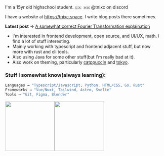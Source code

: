 I'm a 15yr old highschool student. `🇨🇦 🇭🇰` @tnixc on discord

I have a website at https://tnixc.space. I write blog posts there sometimes.

**Latest post** → [A somewhat correct Fourier Transformation explaination
](https://tnixc.space/blog/2)


- I'm interested in frontend development, open source, and UI/UX, math. I find a lot of stuff interesting.
- Mainly working with typescript and frontend adjacent stuff, but now more with rust and cli tools.
- Also using Java for some other stuff(but I'm really bad at it).
- Also work on theming, particularly [catppuccin](https://github.com/catppuccin/catppuccin) and [tokyo](https://github.com/tnixc/tokyo).

### Stuff I somewhat know(always learning):

```rust
Languages → "Typescript/Javascript, Python, HTML/CSS, Go, Rust"
Frameworks → "Vue/Nuxt, Tailwind, Astro, Svelte"
Tools → "Git, Figma, Blender"
```

<img src="https://github-readme-stats.vercel.app/api/top-langs/?username=Tnixc&layout=compact&hide=html&theme=rose_pine&hide_border=true" height="160" /><img src="https://github-readme-stats.vercel.app/api?username=Tnixc&show_icons=true&hide=contribs&theme=rose_pine&hide_border=true&text_bold=false" height="160" />


